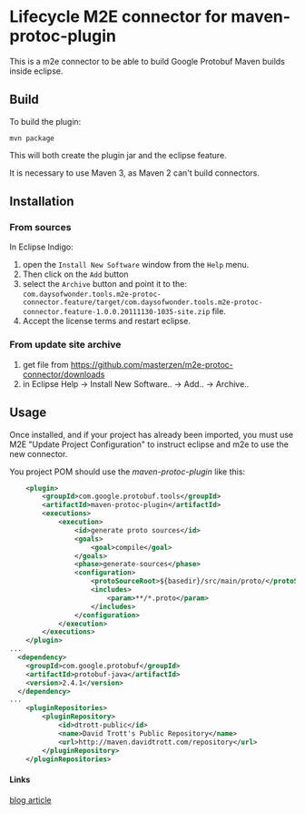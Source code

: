 # Lifecycle M2E connector for maven-protoc-plugin #

This is a m2e connector to be able to build Google Protobuf
Maven builds inside eclipse.

## Build ##


To build the plugin:

```
mvn package
```

This will both create the plugin jar and the eclipse feature.

It is necessary to use Maven 3, as Maven 2 can't build connectors.

## Installation ##

### From sources

In Eclipse Indigo:

1. open the ``Install New Software`` window from the ``Help`` menu.
1. Then click on the ``Add`` button
1. select the ``Archive`` button and point it to the:
``com.daysofwonder.tools.m2e-protoc-connector.feature/target/com.daysofwonder.tools.m2e-protoc-connector.feature-1.0.0.20111130-1035-site.zip`` file.
1. Accept the license terms and restart eclipse. 

### From update site archive

1. get file from https://github.com/masterzen/m2e-protoc-connector/downloads
1. in Eclipse Help -> Install New Software.. -> Add.. -> Archive..

## Usage ##


Once installed, and if your project has already been imported, you must use M2E "Update Project Configuration"
to instruct eclipse and m2e to use the new connector.

You project POM should use the _maven-protoc-plugin_ like this:

```xml
	<plugin>
		<groupId>com.google.protobuf.tools</groupId>
		<artifactId>maven-protoc-plugin</artifactId>
		<executions>
			<execution>
				<id>generate proto sources</id>
				<goals>
					<goal>compile</goal>
				</goals>
				<phase>generate-sources</phase>
				<configuration>
					<protoSourceRoot>${basedir}/src/main/proto/</protoSourceRoot>
					<includes>
						<param>**/*.proto</param>
					</includes>
				</configuration>
			</execution>
		</executions>
	</plugin>
...
  <dependency>
  	<groupId>com.google.protobuf</groupId>
  	<artifactId>protobuf-java</artifactId>
  	<version>2.4.1</version>
  </dependency>
...
	<pluginRepositories>
		<pluginRepository>
			<id>dtrott-public</id>
			<name>David Trott's Public Repository</name>
			<url>http://maven.davidtrott.com/repository</url>
		</pluginRepository>
	</pluginRepositories>
```

#### Links

[blog article](http://www.masterzen.fr/2011/12/25/protobuf-maven-m2e-and-eclipse-are-on-a-boat/)
